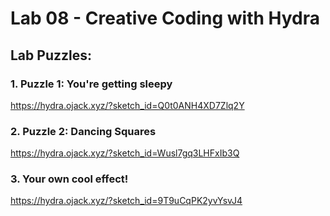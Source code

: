 # Lab 08 - Creative Coding with Hydra

## Lab Puzzles:

### 1. Puzzle 1: You're getting sleepy
https://hydra.ojack.xyz/?sketch_id=Q0t0ANH4XD7Zlq2Y  
### 2. Puzzle 2: Dancing Squares
https://hydra.ojack.xyz/?sketch_id=Wusl7gq3LHFxIb3Q
### 3. Your own cool effect!
https://hydra.ojack.xyz/?sketch_id=9T9uCqPK2yvYsvJ4

